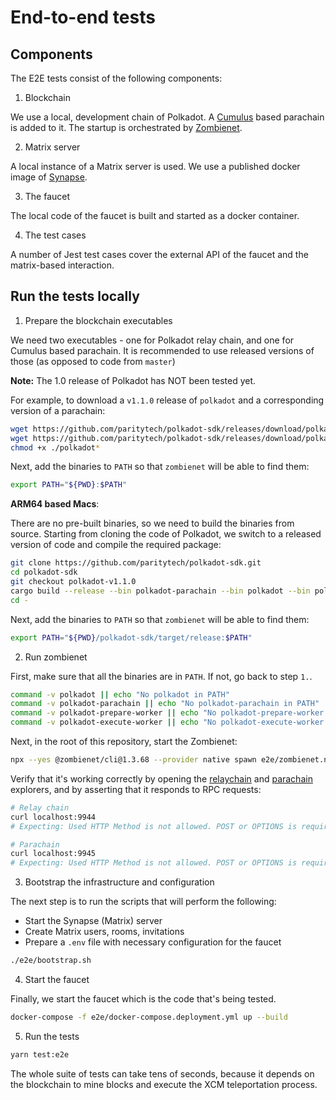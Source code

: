 # End-to-end tests

## Components

The E2E tests consist of the following components:

1. Blockchain

We use a local, development chain of Polkadot.
A [Cumulus](https://github.com/paritytech/cumulus/) based parachain is added to it.
The startup is orchestrated by [Zombienet](https://github.com/paritytech/zombienet).

2. Matrix server

A local instance of a Matrix server is used.
We use a published docker image of [Synapse](https://github.com/matrix-org/synapse).

3. The faucet

The local code of the faucet is built and started as a docker container.

4. The test cases

A number of Jest test cases cover the external API of the faucet and the matrix-based interaction.

## Run the tests locally

1. Prepare the blockchain executables

We need two executables - one for Polkadot relay chain, and one for Cumulus based parachain.
It is recommended to use released versions of those (as opposed to code from `master`)

**Note:** The 1.0 release of Polkadot has NOT been tested yet.

For example, to download a `v1.1.0` release of `polkadot` and a corresponding version of a parachain:

```bash
wget https://github.com/paritytech/polkadot-sdk/releases/download/polkadot-v1.1.0/polkadot
wget https://github.com/paritytech/polkadot-sdk/releases/download/polkadot-v1.1.0/polkadot-parachain
chmod +x ./polkadot*
```

Next, add the binaries to `PATH` so that `zombienet` will be able to find them:

```bash
export PATH="${PWD}:$PATH"
```

**ARM64 based Macs**:

There are no pre-built binaries, so we need to build the binaries from source.
Starting from cloning the code of Polkadot, we switch to a released version of code and compile the required package:

```bash
git clone https://github.com/paritytech/polkadot-sdk.git
cd polkadot-sdk
git checkout polkadot-v1.1.0
cargo build --release --bin polkadot-parachain --bin polkadot --bin polkadot-prepare-worker --bin polkadot-execute-worker
cd -
```

Next, add the binaries to `PATH` so that `zombienet` will be able to find them:

```bash
export PATH="${PWD}/polkadot-sdk/target/release:$PATH"
```

2. Run zombienet

First, make sure that all the binaries are in `PATH`. If not, go back to step `1.`.

```bash
command -v polkadot || echo "No polkadot in PATH"
command -v polkadot-parachain || echo "No polkadot-parachain in PATH"
command -v polkadot-prepare-worker || echo "No polkadot-prepare-worker in PATH"
command -v polkadot-execute-worker || echo "No polkadot-execute-worker in PATH"
```

Next, in the root of this repository, start the Zombienet:

```bash
npx --yes @zombienet/cli@1.3.68 --provider native spawn e2e/zombienet.native.toml
```

Verify that it's working correctly by opening the [relaychain](https://polkadot.js.org/apps/?rpc=ws://127.0.0.1:9944#/explorer) and [parachain](https://polkadot.js.org/apps/?rpc=ws://127.0.0.1:9945#/explorer) explorers,
and by asserting that it responds to RPC requests:

```bash
# Relay chain
curl localhost:9944
# Expecting: Used HTTP Method is not allowed. POST or OPTIONS is required

# Parachain
curl localhost:9945
# Expecting: Used HTTP Method is not allowed. POST or OPTIONS is required
```

3. Bootstrap the infrastructure and configuration

The next step is to run the scripts that will perform the following:

- Start the Synapse (Matrix) server
- Create Matrix users, rooms, invitations
- Prepare a `.env` file with necessary configuration for the faucet

```bash
./e2e/bootstrap.sh
```

4. Start the faucet

Finally, we start the faucet which is the code that's being tested.

```bash
docker-compose -f e2e/docker-compose.deployment.yml up --build
```

5. Run the tests

```bash
yarn test:e2e
```

The whole suite of tests can take tens of seconds,
because it depends on the blockchain to mine blocks and execute the XCM teleportation process.
